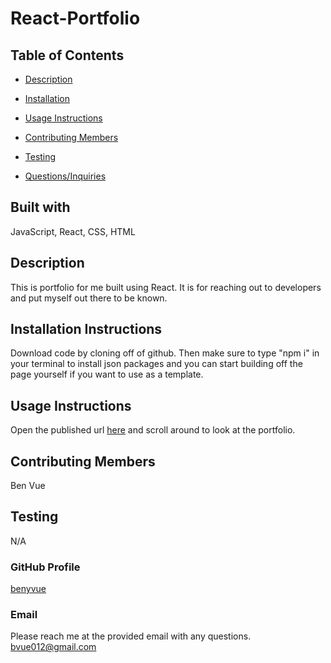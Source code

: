 # React-Portfolio

  ## Table of Contents
  * [Description](#Description)
  * [Installation](#Installation-Instructions)
  * [Usage Instructions](#Usage-Instructions)
  
  * [Contributing Members](#Contributing-Members)
  * [Testing](#Testing)    
  * [Questions/Inquiries](#Questions/Inquiries)

  ## Built with
  JavaScript, React, CSS, HTML

  ## Description
  This is portfolio for me built using React. It is for reaching out to developers and put myself out there to be known.

  ## Installation Instructions 
  Download code by cloning off of github. Then make sure to type "npm i" in your terminal to install json packages and you can start building off the page yourself if you want to use as a template.

  ## Usage Instructions
  Open the published url [here](https://benyvue.github.io/react-portfolio/) and scroll around to look at the portfolio.

  ## Contributing Members
  Ben Vue

  ## Testing 
   N/A

  ### GitHub Profile
  [benyvue](http://github.com/benyvue)

  ### Email
  Please reach me at the provided email with any questions. bvue012@gmail.com
  
